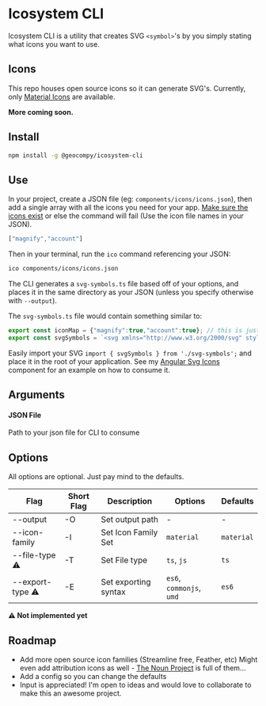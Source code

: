 # Icosystem CLI

Icosystem CLI is a utility that creates SVG `<symbol>`'s by you simply stating what icons you want to use.

## Icons

This repo houses open source icons so it can generate SVG's. Currently, only [Material Icons](https://materialdesignicons.com/) are available.

**More coming soon.**

## Install
```bash
npm install -g @geocompy/icosystem-cli
```

## Use

In your project, create a JSON file (eg: `components/icons/icons.json`), then add a single array with all the icons you need for your app. [Make sure the icons exist](https://github.com/geoctrl/icosystem-cli/tree/master/icons) or else the command will fail (Use the icon file names in your JSON).

```javascript
["magnify","account"]
```

Then in your terminal, run the `ico` command referencing your JSON:

```bash
ico components/icons/icons.json
```

The CLI generates a `svg-symbols.ts` file based off of your options, and places it in the same directory as your JSON (unless you specify otherwise with `--output`).

The `svg-symbols.ts` file would contain something similar to:

```typescript
export const iconMap = {"magnify":true,"account":true}; // this is just a helper if you need it
export const svgSymbols = `<svg xmlns="http://www.w3.org/2000/svg" style="display: none;"><symbol id="magnify">...</symbol><symbol id="account">...</symbol></svg>`;
```

Easily import your SVG `import { svgSymbols } from './svg-symbols';` and place it in the root of your application. See my [Angular Svg Icons](https://github.com/geoctrl/angular-svg-icons) component for an example on how to consume it.

## Arguments

#### JSON File

Path to your json file for CLI to consume

## Options

All options are optional. Just pay mind to the defaults.

| Flag                   | Short Flag | Description          | Options                  | Defaults
| -----------------------|------------|----------------------|--------------------------|------------
| --output               | -O         | Set output path      | -                        | -
| --icon-family          | -I         | Set Icon Family Set  | `material`               | `material`
| --file-type   :warning:| -T         | Set File type        | `ts`, `js`               | `ts`
| --export-type :warning:| -E         | Set exporting syntax | `es6`, `commonjs`, `umd` | `es6`

**:warning: Not implemented yet**

## Roadmap

- Add more open source icon families (Streamline free, Feather, etc) Might even add attribution icons as well - [The Noun Project](http://thenounproject.com) is full of them...
- Add a config so you can change the defaults
- Input is appreciated! I'm open to ideas and would love to collaborate to make this an awesome project.

